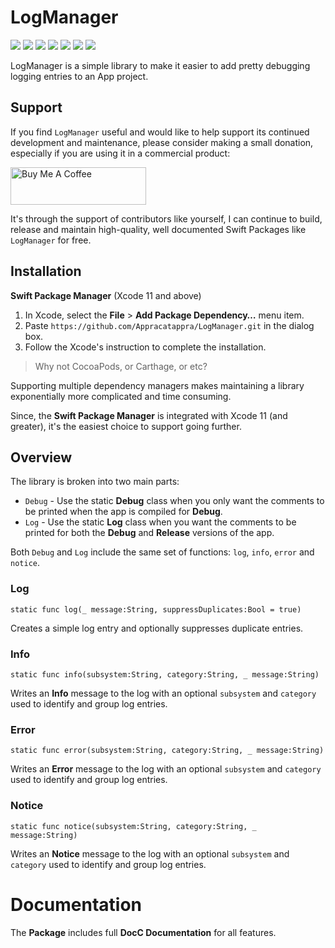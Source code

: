 # LogManager

![](https://img.shields.io/badge/license-MIT-green) ![](https://img.shields.io/badge/maintained%3F-Yes-green) ![](https://img.shields.io/badge/swift-5.4-green) ![](https://img.shields.io/badge/iOS-17.0-red) ![](https://img.shields.io/badge/macOS-14.0-red) ![](https://img.shields.io/badge/tvOS-17.0-red) ![](https://img.shields.io/badge/watchOS-10.0-red)


LogManager is a simple library to make it easier to add pretty debugging logging entries to an App project.

## Support

If you find `LogManager` useful and would like to help support its continued development and maintenance, please consider making a small donation, especially if you are using it in a commercial product:

<a href="https://www.buymeacoffee.com/KevinAtAppra" target="_blank"><img src="https://cdn.buymeacoffee.com/buttons/v2/default-yellow.png" alt="Buy Me A Coffee" style="height: 60px !important;width: 217px !important;" ></a>

It's through the support of contributors like yourself, I can continue to build, release and maintain high-quality, well documented Swift Packages like `LogManager` for free.


## Installation

**Swift Package Manager** (Xcode 11 and above)

1. In Xcode, select the **File** > **Add Package Dependency…** menu item.
2. Paste `https://github.com/Appracatappra/LogManager.git` in the dialog box.
3. Follow the Xcode's instruction to complete the installation.

> Why not CocoaPods, or Carthage, or etc?

Supporting multiple dependency managers makes maintaining a library exponentially more complicated and time consuming.

Since, the **Swift Package Manager** is integrated with Xcode 11 (and greater), it's the easiest choice to support going further.

## Overview

The library is broken into two main parts: 

* `Debug` - Use the static **Debug** class when you only want the comments to be printed when the app is compiled for **Debug**.
* `Log` - Use the static **Log** class when you want the comments to be printed for both the **Debug** and **Release** versions of the app.

Both `Debug` and `Log` include the same set of functions: `log`, `info`, `error` and `notice`.
 
### Log
 
`static func log(_ message:String, suppressDuplicates:Bool = true)` 

Creates a simple log entry and optionally suppresses duplicate entries.

### Info
 
`static func info(subsystem:String, category:String, _ message:String)`

Writes an **Info** message to the log with an optional `subsystem` and `category` used to identify and group log entries.

### Error

`static func error(subsystem:String, category:String, _ message:String)`

Writes an **Error** message to the log with an optional `subsystem` and `category` used to identify and group log entries.

### Notice

`static func notice(subsystem:String, category:String, _ message:String)`

Writes an **Notice** message to the log with an optional `subsystem` and `category` used to identify and group log entries.

# Documentation

The **Package** includes full **DocC Documentation** for all features.